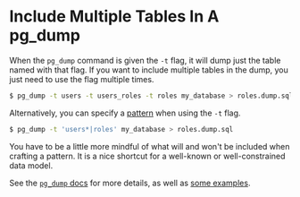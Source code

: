 # Include Multiple Tables In A pg_dump

When the `pg_dump` command is given the `-t` flag, it will dump just the table
named with that flag. If you want to include multiple tables in the dump, you
just need to use the flag multiple times.

```bash
$ pg_dump -t users -t users_roles -t roles my_database > roles.dump.sql
```

Alternatively, you can specify a
[pattern](https://www.postgresql.org/docs/current/app-psql.html#APP-PSQL-PATTERNS)
when using the `-t` flag.

```bash
$ pg_dump -t 'users*|roles' my_database > roles.dump.sql
```

You have to be a little more mindful of what will and won't be included when
crafting a pattern. It is a nice shortcut for a well-known or well-constrained
data model.

See the [`pg_dump`
docs](https://www.postgresql.org/docs/current/app-pgdump.html) for more
details, as well as [some
examples](https://www.postgresql.org/docs/current/app-pgdump.html#PG-DUMP-EXAMPLES).
